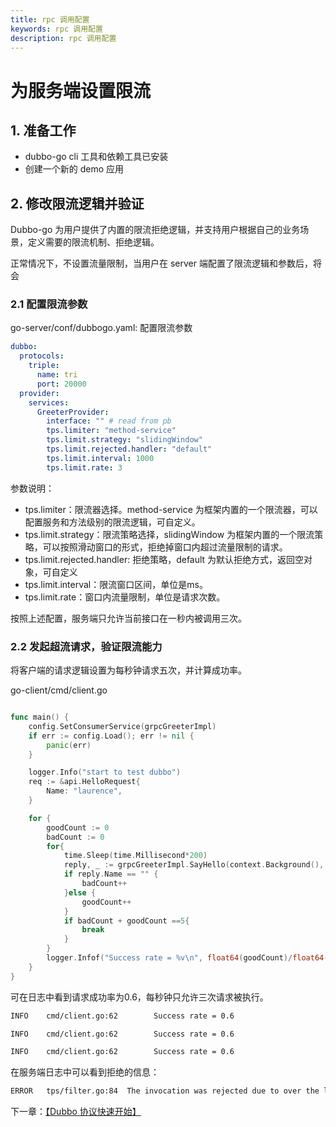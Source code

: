 ```yaml
---
title: rpc 调用配置
keywords: rpc 调用配置
description: rpc 调用配置
---
```


# 为服务端设置限流

## 1. 准备工作

- dubbo-go cli 工具和依赖工具已安装
- 创建一个新的 demo 应用

## 2. 修改限流逻辑并验证

Dubbo-go 为用户提供了内置的限流拒绝逻辑，并支持用户根据自己的业务场景，定义需要的限流机制、拒绝逻辑。

正常情况下，不设置流量限制，当用户在 server 端配置了限流逻辑和参数后，将会

### 2.1 配置限流参数

go-server/conf/dubbogo.yaml: 配置限流参数

```yaml
dubbo:
  protocols:
    triple:
      name: tri
      port: 20000
  provider:
    services:
      GreeterProvider:
        interface: "" # read from pb
        tps.limiter: "method-service"
        tps.limit.strategy: "slidingWindow" 
        tps.limit.rejected.handler: "default"
        tps.limit.interval: 1000 
        tps.limit.rate: 3

```

参数说明：

- tps.limiter：限流器选择。method-service 为框架内置的一个限流器，可以配置服务和方法级别的限流逻辑，可自定义。
- tps.limit.strategy：限流策略选择，slidingWindow 为框架内置的一个限流策略，可以按照滑动窗口的形式，拒绝掉窗口内超过流量限制的请求。
- tps.limit.rejected.handler: 拒绝策略，default 为默认拒绝方式，返回空对象，可自定义
- tps.limit.interval：限流窗口区间，单位是ms。
- tps.limit.rate：窗口内流量限制，单位是请求次数。

按照上述配置，服务端只允许当前接口在一秒内被调用三次。

### 2.2 发起超流请求，验证限流能力

将客户端的请求逻辑设置为每秒钟请求五次，并计算成功率。

go-client/cmd/client.go

```go

func main() {
	config.SetConsumerService(grpcGreeterImpl)
	if err := config.Load(); err != nil {
		panic(err)
	}

	logger.Info("start to test dubbo")
	req := &api.HelloRequest{
		Name: "laurence",
	}

	for {
		goodCount := 0
		badCount := 0
		for{
			time.Sleep(time.Millisecond*200)
			reply, _ := grpcGreeterImpl.SayHello(context.Background(), req)
			if reply.Name == "" {
				badCount++
			}else {
				goodCount++
			}
			if badCount + goodCount ==5{
				break
			}
		}
		logger.Infof("Success rate = %v\n", float64(goodCount)/float64(goodCount + badCount))
	}
}
```

可在日志中看到请求成功率为0.6，每秒钟只允许三次请求被执行。

```bash
INFO    cmd/client.go:62        Success rate = 0.6

INFO    cmd/client.go:62        Success rate = 0.6

INFO    cmd/client.go:62        Success rate = 0.6
```

在服务端日志中可以看到拒绝的信息：

```bash
ERROR   tps/filter.go:84  The invocation was rejected due to over the limiter limitation...
```






下一章：[【Dubbo 协议快速开始】](./quickstart_dubbo.html)